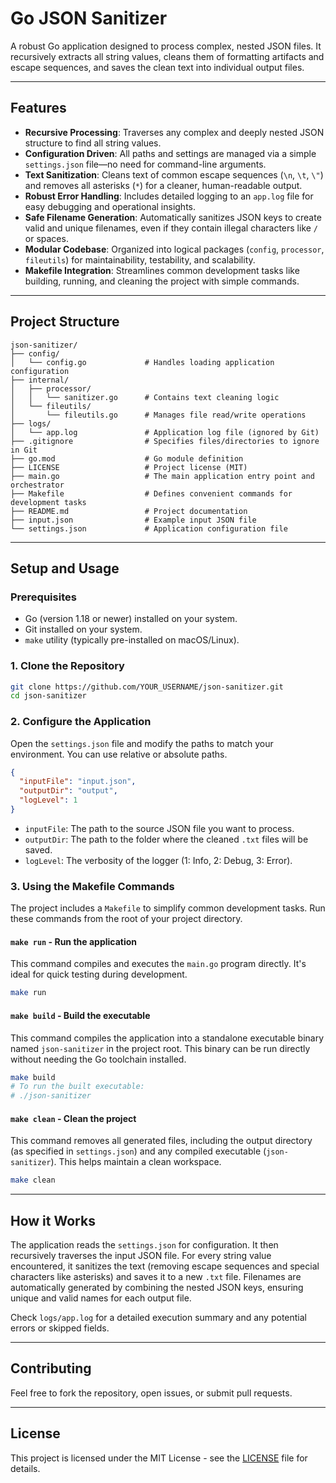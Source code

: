 # Go JSON Sanitizer

A robust Go application designed to process complex, nested JSON files. It recursively extracts all string values, cleans them of formatting artifacts and escape sequences, and saves the clean text into individual output files.

---

## Features

-   **Recursive Processing**: Traverses any complex and deeply nested JSON structure to find all string values.
-   **Configuration Driven**: All paths and settings are managed via a simple `settings.json` file—no need for command-line arguments.
-   **Text Sanitization**: Cleans text of common escape sequences (`\n`, `\t`, `\"`) and removes all asterisks (`*`) for a cleaner, human-readable output.
-   **Robust Error Handling**: Includes detailed logging to an `app.log` file for easy debugging and operational insights.
-   **Safe Filename Generation**: Automatically sanitizes JSON keys to create valid and unique filenames, even if they contain illegal characters like `/` or spaces.
-   **Modular Codebase**: Organized into logical packages (`config`, `processor`, `fileutils`) for maintainability, testability, and scalability.
-   **Makefile Integration**: Streamlines common development tasks like building, running, and cleaning the project with simple commands.

---

## Project Structure

```
json-sanitizer/
├── config/
│   └── config.go             # Handles loading application configuration
├── internal/
│   ├── processor/
│   │   └── sanitizer.go      # Contains text cleaning logic
│   └── fileutils/
│       └── fileutils.go      # Manages file read/write operations
├── logs/
│   └── app.log               # Application log file (ignored by Git)
├── .gitignore                # Specifies files/directories to ignore in Git
├── go.mod                    # Go module definition
├── LICENSE                   # Project license (MIT)
├── main.go                   # The main application entry point and orchestrator
├── Makefile                  # Defines convenient commands for development tasks
├── README.md                 # Project documentation
├── input.json                # Example input JSON file
└── settings.json             # Application configuration file
```

---

## Setup and Usage

### Prerequisites

-   Go (version 1.18 or newer) installed on your system.
-   Git installed on your system.
-   `make` utility (typically pre-installed on macOS/Linux).

### 1. Clone the Repository

```bash
git clone https://github.com/YOUR_USERNAME/json-sanitizer.git
cd json-sanitizer
```

### 2. Configure the Application

Open the `settings.json` file and modify the paths to match your environment. You can use relative or absolute paths.

```json
{
  "inputFile": "input.json",
  "outputDir": "output",
  "logLevel": 1
}
```
-   `inputFile`: The path to the source JSON file you want to process.
-   `outputDir`: The path to the folder where the cleaned `.txt` files will be saved.
-   `logLevel`: The verbosity of the logger (1: Info, 2: Debug, 3: Error).

### 3. Using the Makefile Commands

The project includes a `Makefile` to simplify common development tasks. Run these commands from the root of your project directory.

#### `make run` - Run the application

This command compiles and executes the `main.go` program directly. It's ideal for quick testing during development.

```bash
make run
```

#### `make build` - Build the executable

This command compiles the application into a standalone executable binary named `json-sanitizer` in the project root. This binary can be run directly without needing the Go toolchain installed.

```bash
make build
# To run the built executable:
# ./json-sanitizer
```

#### `make clean` - Clean the project

This command removes all generated files, including the output directory (as specified in `settings.json`) and any compiled executable (`json-sanitizer`). This helps maintain a clean workspace.

```bash
make clean
```

---

## How it Works

The application reads the `settings.json` for configuration. It then recursively traverses the input JSON file. For every string value encountered, it sanitizes the text (removing escape sequences and special characters like asterisks) and saves it to a new `.txt` file. Filenames are automatically generated by combining the nested JSON keys, ensuring unique and valid names for each output file.

Check `logs/app.log` for a detailed execution summary and any potential errors or skipped fields.

---

## Contributing

Feel free to fork the repository, open issues, or submit pull requests.

---

## License

This project is licensed under the MIT License - see the [LICENSE](LICENSE) file for details.